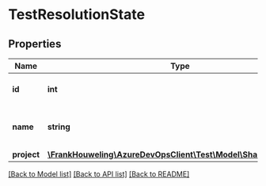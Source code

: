 # TestResolutionState

## Properties
Name | Type | Description | Notes
------------ | ------------- | ------------- | -------------
**id** | **int** | Test Resolution state Id. | [optional] 
**name** | **string** | Test Resolution State Name. | [optional] 
**project** | [**\FrankHouweling\AzureDevOpsClient\Test\Model\ShallowReference**](ShallowReference.md) |  | [optional] 

[[Back to Model list]](../README.md#documentation-for-models) [[Back to API list]](../README.md#documentation-for-api-endpoints) [[Back to README]](../README.md)


